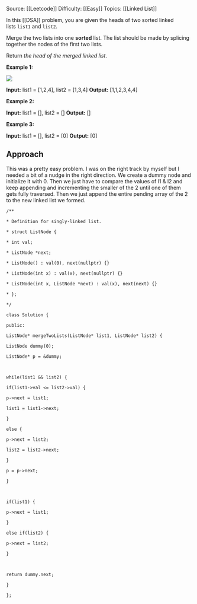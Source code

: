 Source: [[Leetcode]]
Difficulty: [[Easy]]
Topics: [[Linked List]]

In this [[DSA]] problem, you are given the heads of two sorted linked lists `list1` and `list2`.

Merge the two lists into one **sorted** list. The list should be made by splicing together the nodes of the first two lists.

Return _the head of the merged linked list_.

**Example 1:**

![](https://assets.leetcode.com/uploads/2020/10/03/merge_ex1.jpg)

**Input:** list1 = [1,2,4], list2 = [1,3,4]
**Output:** [1,1,2,3,4,4]

**Example 2:**

**Input:** list1 = [], list2 = []
**Output:** []

**Example 3:**

**Input:** list1 = [], list2 = [0]
**Output:** [0]

## Approach
This was a pretty easy problem. I was on the right track by myself but I needed a bit of a nudge in the right direction.
We create a dummy node and initialize it with 0.
Then we just have to compare the values of l1 & l2 and keep appending and incrementing the smaller of the 2 until one of them gets fully traversed.
Then we just append the entire pending array of the 2 to the new linked list we formed.
```
/**

* Definition for singly-linked list.

* struct ListNode {

* int val;

* ListNode *next;

* ListNode() : val(0), next(nullptr) {}

* ListNode(int x) : val(x), next(nullptr) {}

* ListNode(int x, ListNode *next) : val(x), next(next) {}

* };

*/

class Solution {

public:

ListNode* mergeTwoLists(ListNode* list1, ListNode* list2) {

ListNode dummy(0);

ListNode* p = &dummy;

  

while(list1 && list2) {

if(list1->val <= list2->val) {

p->next = list1;

list1 = list1->next;

}

else {

p->next = list2;

list2 = list2->next;

}

p = p->next;

}

  

if(list1) {

p->next = list1;

}

else if(list2) {

p->next = list2;

}

  

return dummy.next;

}

};
```

